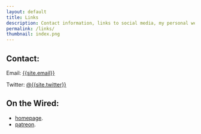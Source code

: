 ```yaml
---
layout: default
title: Links
description: Contact information, links to social media, my personal website, as well as other sites or people I'm a fan of.
permalink: /links/
thumbnail: index.png
---
```


## Contact:
Email: [{{site.email}}](mailto:{{site.email}})

Twitter: [@{{site.twitter}}](http://twitter.com/{{site.twitter}})

## On the Wired:
- [homepage]({{site.homepage}}).
- [patreon](https://www.patreon.com/{{site.patreon}}).